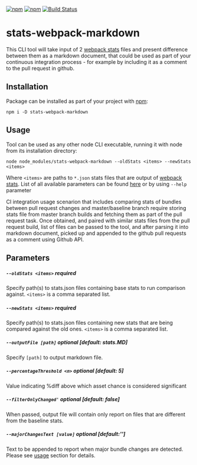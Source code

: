 [![npm](https://img.shields.io/npm/v/stats-webpack-markdown.svg)](https://www.npmjs.com/package/stats-webpack-markdown)
[![npm](https://img.shields.io/npm/dm/stats-webpack-markdown.svg)](https://www.npmjs.com/package/stats-webpack-markdown)
[![Build Status](https://travis-ci.org/monkey3310/stats-webpack-markdown.svg?branch=master)](https://travis-ci.org/monkey3310/stats-webpack-markdown)
# stats-webpack-markdown
This CLI tool will take input of 2 [webpack stats](https://github.com/webpack/docs/wiki/node.js-api#stats) files and present difference between them as a markdown document, that could be used as part of your continuous integration process - for example by including it as a comment to the pull request in github.

## Installation

Package can be installed as part of your project with [npm](https://www.npmjs.com/package/stats-webpack-markdown):

```
npm i -D stats-webpack-markdown
```

## Usage

Tool can be used as any other node CLI executable, running it with node from its installation directory:
```
node node_modules/stats-webpack-markdown --oldStats <items> --newStats <items>
```
Where `<items>` are paths to `*.json` stats files that are output of [webpack stats](https://github.com/webpack/docs/wiki/node.js-api#stats). List of all available parameters can be found [here](#parameters) or by using `--help` parameter

CI integration usage scenarion that includes comparing stats of bundles between pull request changes and master/baseline branch require storing stats file from master branch builds and fetching them as part of the pull request task. Once obtained, and paired with similar stats files from the pull request build, list of files can be passed to the tool, and after parsing it into markdown document, picked up and appended to the github pull requests as a comment using Github API.

## Parameters

##### `--oldStats <items>` _required_
Specify path(s) to stats.json files containing base stats to run comparison against. `<items>` is a comma separated list.
##### `--newStats <items>` _required_
Specify path(s) to stats.json files containing new stats that are being compared against the old ones. `<items>` is a comma separated list.
##### `--outputFile [path]` _optional [default: stats.MD]_
Specify `[path]` to output markdown file.
##### `--percentageThreshold <n>` _optional [default: 5]_
Value indicating %diff above which asset chance is considered significant
##### `--filterOnlyChanged'` _optional [default: false]_
When passed, output file will contain only report on files that are different from the baseline stats.
##### `--majorChangesText [value]` _optional [default:'']_
Text to be appended to report when major bundle changes are detected. Please see [usage](#usage) section for details.
